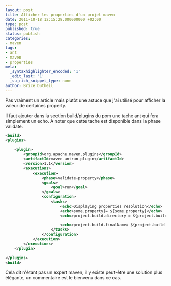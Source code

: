 ```yaml
---
layout: post
title: Afficher les properties d'un projet maven
date: 2011-10-18 12:15:28.000000000 +02:00
type: post
published: true
status: publish
categories:
- maven
tags:
- ant
- maven
- properties
meta:
  _syntaxhighlighter_encoded: '1'
  _edit_last: '1'
  _su_rich_snippet_type: none
author: Brice Dutheil
---
```

Pas vraiment un article mais plutôt une astuce que j'ai utilisé pour afficher la valeur de certaines property.

Il faut ajouter dans la section build/plugins du pom une tache ant qui fera simplement un echo. A noter que cette tache est disponible dans la phase validate.

```xml
<build>
<plugins>

    <plugin>
        <groupId>org.apache.maven.plugins</groupId>
        <artifactId>maven-antrun-plugin</artifactId>
        <version>1.1</version>
        <executions>
            <execution>
                <phase>validate-property</phase>
                <goals>
                    <goal>run</goal>
                </goals>
                <configuration>
                    <tasks>
                        <echo>Displaying properties resolution</echo>
                        <echo>some.property]= ${some.property}</echo>
                        <echo>project.build.directory = ${project.build.directory</echo>

                        <echo>project.build.finalName= ${project.build.finalName}</echo>
                    </tasks>
                </configuration>
            </execution>
        </executions>
    </plugin>

</plugins>
<build>
```

Cela dit n'étant pas un expert maven, il y existe peut-être une solution plus élégante, un commentaire est le bienvenu dans ce cas.
